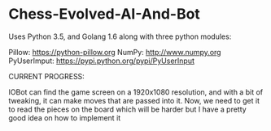 # Chess-Evolved-AI-And-Bot

Uses Python 3.5, and Golang 1.6 along with three python modules:

Pillow: https://python-pillow.org
NumPy: http://www.numpy.org
PyUserImput: https://pypi.python.org/pypi/PyUserInput


CURRENT PROGRESS:

IOBot can find the game screen on a 1920x1080 resolution, and with a bit of tweaking, it can make moves that are passed into it. Now, we need to get it to read the pieces on the board which will be harder but I have a pretty good idea on how to implement it
